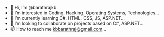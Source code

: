 - 👋 Hi, I’m @barathrajkb
- 👀 I’m interested in Coding, Hacking, Operating Systems, Technologies...
- 🌱 I’m currently learning C#, HTML, CSS, JS, ASP.NET...
- 💞️ I’m looking to collaborate on projects based on C#, ASP.NET...
- 📫 How to reach me kbbarathraj@gmail.com...

<!---
barathrajkb/barathrajkb is a ✨ special ✨ repository because its `README.md` (this file) appears on your GitHub profile.
You can click the Preview link to take a look at your changes.
--->
